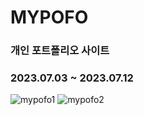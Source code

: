 # MYPOFO
### 개인 포트폴리오 사이트
### 2023.07.03 ~ 2023.07.12
![mypofo1](https://github.com/ksojin1/ksojin1.github.io/assets/109198812/d56811e8-54b7-48f4-bafe-bc268899ee87)
![mypofo2](https://github.com/ksojin1/ksojin1.github.io/assets/109198812/583c59f3-1c8f-4284-a557-a4c6bed34e01)
